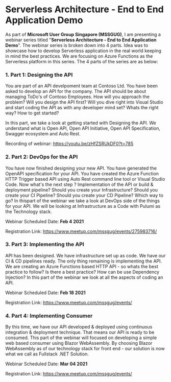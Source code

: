 # Serverless Architecture - End to End Application Demo

As part of **Microsoft User Group Singapore (MSSGUG)**, I am presenting a webinar series titled "**Serverless Architecture - End to End Application Demo**". The webinar series is broken down into 4 parts. Idea was to showcase how to develop Serverless application in the real world keeping in mind the best practices. We are focusing on Azure Functions as the Serverless platform in this series. The 4 parts of the series are as below:

### **1. Part 1: Designing the API** 
You are part of an API develpoment team at Contoso Ltd. You have been asked to develop an API for the company. The API should be about managing ToDo's of Contoso Employees. How will you approach the problem? Will you design the API first? Will you dive right into Visual Studio and start coding the API as with any developer mind set? Whats the right way? How to get started?

In this part, we take a look at getting started with Designing the API. We understand what is Open API, Open API Initiative, Open API Specification, Swagger ecosystem and Auto Rest. 

Recording of webinar: https://youtu.be/zHfZSRUkDF0?t=785

### **2. Part 2: DevOps for the API**
You have now finished designing your new API. You have generated the OpenAPI specification for your API. You have created the Azure Function HTTP Trigger based API using Auto Rest command line tool or Visual Studio Code. Now what's the next step ? Implementation of the API or build & deployment pipeline? Should you create your Infrastructure? Should you create your CI Pipeline? Should you create your CD Pipeline? Which way to go? In thispart of the webinar we take a look at DevOps side of the things for your API. We will be looking at Infrastructure as a Code with Pulumi as the Technology stack.  

Webinar Scheduled Date: **Feb 4 2021**

Registration Link: https://www.meetup.com/mssgug/events/275983716/

### **3. Part 3: Implementing the API**
API has been designed. We have infrastructure set up as code. We have our CI & CD pipelines ready. The only thing remaining is implementing the API. We are creating an Azure Functions based HTTP API - so whats the best practice to follow? Is there a best practice? How can be use Dependency Injection? In this part of the webinar we look at all the aspects of coding an API.

Webinar Scheduled Date: **Feb 18 2021**

Registration Link: https://www.meetup.com/mssgug/events/

### **4. Part 4: Implementing Consumer**
By this time, we have our API developed & deployed using continuous integration & deployment technique. That means our API is ready to be consumed. This part of the webinar will focused on developing a simple web based consumer using Blazor WebAssembly. By choosing Blazor WebAssembly as of our technology stack for front end - our solution is now what we call as Fullstack .NET Solution. 
 
Webinar Scheduled Date: **Mar 04 2021**

Registration Link: https://www.meetup.com/mssgug/events/

